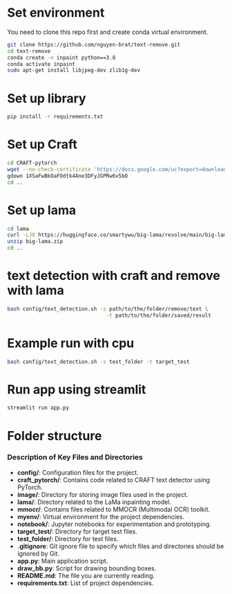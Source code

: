 # Set environment
You need to clone this repo first and create conda virtual environment.
```bash
git clone https://github.com/nguyen-brat/text-remove.git
cd text-remove
conda create -n inpaint python==3.8
conda activate inpaint
sudo apt-get install libjpeg-dev zlib1g-dev
```

# Set up library
```bash
pip install -r requirements.txt
```

# Set up Craft

```bash
cd CRAFT-pytorch
wget --no-check-certificate 'https://docs.google.com/uc?export=download&id=1Jk4eGD7crsqCCg9C9VjCLkMN3ze8kutZ' -O "craft_mlt_25k.pth"
gdown 1XSaFwBkOaFOdtk4Ane3DFyJGPRw6v5bO
cd ..
```

# Set up lama
```bash
cd lama
curl -LJO https://huggingface.co/smartywu/big-lama/resolve/main/big-lama.zip
unzip big-lama.zip
cd ..
```

# text detection with craft and remove with lama
```bash
bash config/text_detection.sh -s path/to/the/folder/remove/text \
                                -t path/to/the/folder/saved/result
```

# Example run with cpu
```bash
bash config/text_detection.sh -s test_folder -t target_test
```

# Run app using streamlit

```bash
streamlit run app.py
```

# Folder structure

### Description of Key Files and Directories

- **config/**: Configuration files for the project.
- **craft_pytorch/**: Contains code related to CRAFT text detector using PyTorch.
- **image/**: Directory for storing image files used in the project.
- **lama/**: Directory related to the LaMa inpainting model.
- **mmocr/**: Contains files related to MMOCR (Multimodal OCR) toolkit.
- **myenv/**: Virtual environment for the project dependencies.
- **notebook/**: Jupyter notebooks for experimentation and prototyping.
- **target_test/**: Directory for target test files.
- **test_folder/**: Directory for test files.
- **.gitignore**: Git ignore file to specify which files and directories should be ignored by Git.
- **app.py**: Main application script.
- **draw_bb.py**: Script for drawing bounding boxes.
- **README.md**: The file you are currently reading.
- **requirements.txt**: List of project dependencies.